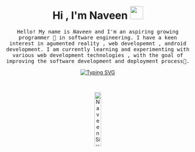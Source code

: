 <h1 align="center"> Hi , I'm Naveen <img src="https://media.giphy.com/media/hvRJCLFzcasrR4ia7z/giphy.gif" width="35"></h1>
<p align="center" >
  <samp>
    Hello! My name is <em>Naveen</em> and I'm an aspiring growing programmer 💮 in software engineering. I have a keen interest in agumented reality , web developemnt , android development. I am currently learning and experimenting with various web development technologies , with the goal of improving the software development and deployment process🤖.
  </samp>
  <br/>
</p>


<!--   typing text               -->
<p align="center">
  <a href="https://git.io/typing-svg"><img src="https://readme-typing-svg.demolab.com?font=Fira+Code&weight=900&size=25&pause=1000&color=D27800&center=true&vCenter=true&width=600&height=100&lines=Growing+Software+Developer;Computer+Science+Student;Competitive+Programmer;Always+learning+new+things" alt="Typing SVG" /></a>
</p>


<br>

<!--   profileview counter        -->
<p align="center"> 
	</a>
	<img src="https://komarev.com/ghpvc/?username=NaveenSiva72&label=Profile%20views&color=555555&labelColor=000000&style=for-the-badge" alt="NaveenSiva72" width=19.40%/>
</p>

<!--   about              -->
